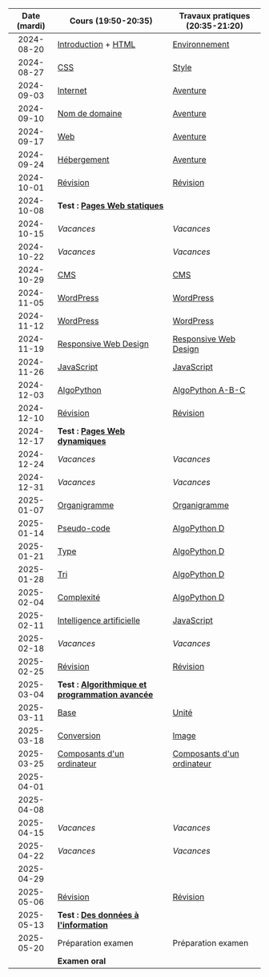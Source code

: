 | Date (mardi) | Cours (19:50-20:35)                                                  | Travaux pratiques (20:35-21:20)                         |
| :----------: | -------------------------------------------------------------------- | ------------------------------------------------------- |
|  2024-08-20  | [Introduction](/docs/3cci/intro) + [HTML](/docs/3cci/webs/html)      | [Environnement](/docs/3cci/webs/environnement)          |
|  2024-08-27  | [CSS](/docs/3cci/webs/css)                                           | [Style](/docs/3cci/webs/style)                          |
|  2024-09-03  | [Internet](/docs/3cci/webs/internet)                                 | [Aventure](/docs/3cci/webs/aventure)                    |
|  2024-09-10  | [Nom de domaine](/docs/3cci/webs/domaine)                            | [Aventure](/docs/3cci/webs/aventure)                    |
|  2024-09-17  | [Web](/docs/3cci/webs/web)                                           | [Aventure](/docs/3cci/webs/aventure)                    |
|  2024-09-24  | [Hébergement](/docs/3cci/webs/hebergement)                           | [Aventure](/docs/3cci/webs/aventure)                    |
|  2024-10-01  | [Révision](/docs/3cci/webs/revision)                                 | [Révision](/docs/3cci/webs/revision)                    |
|  2024-10-08  | **Test : [Pages Web statiques](/docs/3cci/webs)**                    |                                                         |
|  2024-10-15  | _Vacances_                                                           | _Vacances_                                              |
|  2024-10-22  | _Vacances_                                                           | _Vacances_                                              |
|  2024-10-29  | [CMS](/docs/3cci/webd/cms)                                           | [CMS](/docs/3cci/webd/cms)                              |
|  2024-11-05  | [WordPress](/docs/3cci/webd/wordpress)                               | [WordPress](/docs/3cci/webd/wordpress)                  |
|  2024-11-12  | [WordPress](/docs/3cci/webd/wordpress)                               | [WordPress](/docs/3cci/webd/wordpress)                  |
|  2024-11-19  | [Responsive Web Design](/docs/3cci/webd/responsive)                  | [Responsive Web Design](/docs/3cci/webd/responsive)     |
|  2024-11-26  | [JavaScript](/docs/3cci/webd/javascript)                             | [JavaScript](/docs/3cci/webd/javascript)                |
|  2024-12-03  | [AlgoPython](/docs/3cci/webd/algopython)                             | [AlgoPython A-B-C](/docs/3cci/webd/algopython)          |
|  2024-12-10  | [Révision](/docs/3cci/webd/revision)                                 | [Révision](/docs/3cci/webd/revision)                    |
|  2024-12-17  | **Test : [Pages Web dynamiques](/docs/3cci/webd)**                   |                                                         |
|  2024-12-24  | _Vacances_                                                           | _Vacances_                                              |
|  2024-12-31  | _Vacances_                                                           | _Vacances_                                              |
|  2025-01-07  | [Organigramme](/docs/3cci/prog/organigramme)                         | [Organigramme](/docs/3cci/prog/organigramme)            |
|  2025-01-14  | [Pseudo-code](/docs/3cci/prog/pseudocode)                            | [AlgoPython D](/docs/3cci/prog/algopython-d)            |
|  2025-01-21  | [Type](/docs/3cci/prog/type)                                         | [AlgoPython D](/docs/3cci/prog/algopython-d)            |
|  2025-01-28  | [Tri](/docs/3cci/prog/tri)                                           | [AlgoPython D](/docs/3cci/prog/algopython-d)            |
|  2025-02-04  | [Complexité](/docs/3cci/prog/complexite)                             | [AlgoPython D](/docs/3cci/prog/algopython-d)            |
|  2025-02-11  | [Intelligence artificielle](/docs/3cci/prog/ia)                      | [JavaScript](/docs/3cci/webd/javascript)                |
|  2025-02-18  | _Vacances_                                                           | _Vacances_                                              |
|  2025-02-25  | [Révision](/docs/3cci/prog/revision)                                 | [Révision](/docs/3cci/prog/revision)                    |
|  2025-03-04  | **Test : [Algorithmique et programmation avancée](/docs/3cci/prog)** |                                                         |
|  2025-03-11  | [Base](/docs/3cci/info/base)                                         | [Unité](/docs/3cci/info/unite)                          |
|  2025-03-18  | [Conversion](/docs/3cci/info/conversion)                             | [Image](/docs/3cci/info/image)                          |
|  2025-03-25  | [Composants d'un ordinateur](/docs/3cci/info/composant)              | [Composants d'un ordinateur](/docs/3cci/info/composant) |
|  2025-04-01  |                                                                      |                                                         |
|  2025-04-08  |                                                                      |                                                         |
|  2025-04-15  | _Vacances_                                                           | _Vacances_                                              |
|  2025-04-22  | _Vacances_                                                           | _Vacances_                                              |
|  2025-04-29  |                                                                      |                                                         |
|  2025-05-06  | [Révision](/docs/3cci/info/revision)                                 | [Révision](/docs/3cci/info/revision)                    |
|  2025-05-13  | **Test : [Des données à l'information](/docs/3cci/info)**            |                                                         |
|  2025-05-20  | Préparation examen                                                   | Préparation examen                                      |
|              | **Examen oral**                                                      |                                                         |

